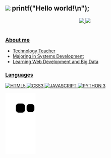 ## <img src="https://github.com/TheDudeThatCode/TheDudeThatCode/blob/master/Assets/Developer.gif" width="50px"> printf("Hello world!\n"); 

<!--
<div align="center">
  <img src="https://raw.githubusercontent.com/udanielnogueira/udanielnogueira/main/coding.gif"/>
</div>

<br>
-->

<div align="center">
  <a href="https://github.com/udanielnogueira">
  <img height="170em" src="https://github-readme-stats.vercel.app/api?username=udanielnogueira&show_icons=true&theme=algolia&include_all_commits=false&count_private=true"/>
  <img height="170em" src="https://github-readme-stats.vercel.app/api/top-langs/?username=udanielnogueira&layout=compact&langs_count=7&theme=algolia"/>
</div>

<br>

### About me

- Technology Teacher
- Majoring in Systems Development
- Learning Web Development and Big Data

### Languages

![HTML5](https://img.shields.io/badge/-HTML%205-333333?style=flat&logo=html5)
![CSS3](https://img.shields.io/badge/-CSS%203-333333?style=flat&logo=css3&logoColor=1572B6)
![JAVASCRIPT](https://img.shields.io/badge/-JavaScript-333333?style=flat&logo=javascript)
![PYTHON 3](https://img.shields.io/badge/-Python-333333?style=flat&logo=python)

<!--
<img src="https://cdn.jsdelivr.net/gh/devicons/devicon/icons/html5/html5-original-wordmark.svg" width="50"/>

<img src="https://cdn.jsdelivr.net/gh/devicons/devicon/icons/css3/css3-original-wordmark.svg" width="50"/>

<img src="https://cdn.jsdelivr.net/gh/devicons/devicon/icons/javascript/javascript-original.svg" width="50"/>

<img src="https://cdn.jsdelivr.net/gh/devicons/devicon/icons/python/python-original-wordmark.svg" width="50"/>
-->

![Snake animation](https://github.com/udanielnogueira/udanielnogueira/blob/output/github-contribution-grid-snake.svg)

<!--
**udanielnogueira/udanielnogueira** is a ✨ _special_ ✨ repository because its `README.md` (this file) appears on your GitHub profile.

Here are some ideas to get you started:

- 🔭 I’m currently working on Education
- 🌱 I’m currently learning Web Development
- 
- 👯 I’m looking to collaborate on ...
- 🤔 I’m looking for help with ...
- 💬 Ask me about ...
- 📫 How to reach me: ...
- 😄 Pronouns: ...
- ⚡ Fun fact: ...
-->
